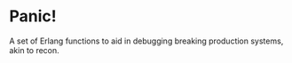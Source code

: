 Panic!
======

A set of Erlang functions to aid in debugging breaking production
systems, akin to recon.
